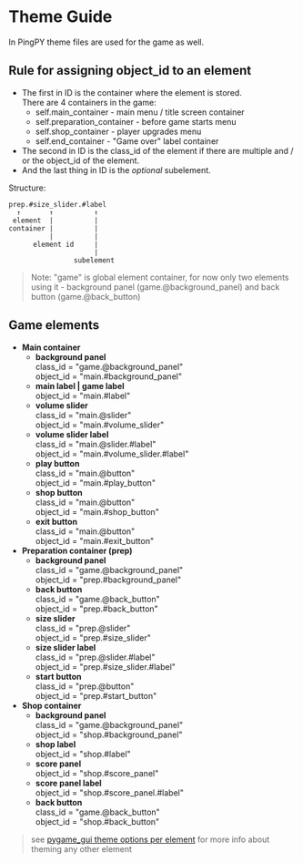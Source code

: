 Theme Guide
===========
In PingPY theme files are used for the game as well.

Rule for assigning object_id to an element
------------------------------------------
- The first in ID is the container where the element is stored.  
There are 4 containers in the game:
    - self.main_container - main menu / title screen container
    - self.preparation_container - before game starts menu
    - self.shop_container - player upgrades menu
    - self.end_container - "Game over" label container
- The second in ID is the class_id of the element if there are multiple and / or the object_id of the element.
- And the last thing in ID is the *optional* subelement.

Structure:
```
prep.#size_slider.#label
  ↑       ↑          ↑
 element  |          |
container |          |
          |          |
      element id     |
                     |
                subelement
```

> Note: "game" is global element container, for now only two elements using it - background panel (game.@background_panel) and back button (game.@back_button)

Game elements
-------------
- **Main container**
    - **background panel**  
    class_id = "game.@background_panel"  
    object_id = "main.#background_panel"
    - **main label | game label**  
    object_id = "main.#label"
    - **volume slider**  
    class_id = "main.@slider"  
    object_id = "main.#volume_slider"
    - **volume slider label**  
    class_id = "main.@slider.#label"  
    object_id = "main.#volume_slider.#label"
    - **play button**  
    class_id = "main.@button"  
    object_id = "main.#play_button"
    - **shop button**  
    class_id = "main.@button"  
    object_id = "main.#shop_button"
    - **exit button**  
    class_id = "main.@button"  
    object_id = "main.#exit_button"
- **Preparation container (prep)**
    - **background panel**  
    class_id = "game.@background_panel"  
    object_id = "prep.#background_panel"
    - **back button**  
    class_id = "game.@back_button"  
    object_id = "prep.#back_button"
    - **size slider**  
    class_id = "prep.@slider"  
    object_id = "prep.#size_slider"
    - **size slider label**  
    class_id = "prep.@slider.#label"  
    object_id = "prep.#size_slider.#label"
    - **start button**  
    class_id = "prep.@button"  
    object_id = "prep.#start_button"
- **Shop container**
    - **background panel**  
    class_id = "game.@background_panel"  
    object_id = "shop.#background_panel"
    - **shop label**  
    object_id = "shop.#label"
    - **score panel**  
    object_id = "shop.#score_panel"
    - **score panel label**  
    object_id = "shop.#score_panel.#label"
    - **back button**  
    class_id = "game.@back_button"  
    object_id = "shop.#back_button"


> see [pygame_gui theme options per element](https://pygame-gui.readthedocs.io/en/latest/theme_guide.html#theme-options-per-element) for more info about theming any other element